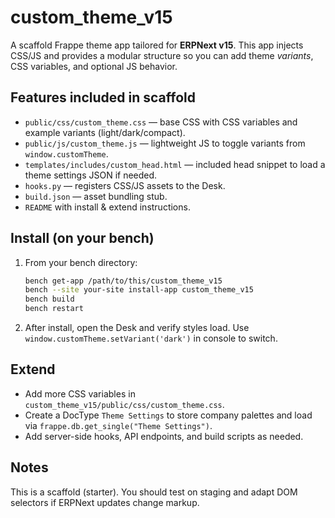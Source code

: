 # custom_theme_v15

A scaffold Frappe theme app tailored for **ERPNext v15**. This app injects CSS/JS and provides a modular structure
so you can add theme *variants*, CSS variables, and optional JS behavior.

## Features included in scaffold
- `public/css/custom_theme.css` — base CSS with CSS variables and example variants (light/dark/compact).
- `public/js/custom_theme.js` — lightweight JS to toggle variants from `window.customTheme`.
- `templates/includes/custom_head.html` — included head snippet to load a theme settings JSON if needed.
- `hooks.py` — registers CSS/JS assets to the Desk.
- `build.json` — asset bundling stub.
- `README` with install & extend instructions.

## Install (on your bench)
1. From your bench directory:
   ```bash
   bench get-app /path/to/this/custom_theme_v15
   bench --site your-site install-app custom_theme_v15
   bench build
   bench restart
   ```
2. After install, open the Desk and verify styles load. Use `window.customTheme.setVariant('dark')` in console to switch.

## Extend
- Add more CSS variables in `custom_theme_v15/public/css/custom_theme.css`.
- Create a DocType `Theme Settings` to store company palettes and load via `frappe.db.get_single("Theme Settings")`.
- Add server-side hooks, API endpoints, and build scripts as needed.

## Notes
This is a scaffold (starter). You should test on staging and adapt DOM selectors if ERPNext updates change markup.
